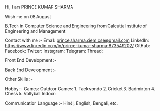 Hi, I am PRINCE KUMAR SHARMA

Wish me on 08 August

B.Tech in Computer Science and Engineering from Calcutta Institute of Engineering and Management 

Contact with me :-
  Email: prince.sharma.ciem.cse@gmail.com
  LinkedIn: https://www.linkedin.com/in/prince-kumar-sharma-873549202/
  GitHub:
  Facebook:
  Twitter:
  Instagram:
  Telegram:
  Thread:
  
Front End Development :-

Back End Development :-


Other Skills :-

Hobby :-
  Games:
    Outdoor Games:
      1. Taekwondo
      2. Cricket
      3. Badminton
      4. Chess
      5. Vollyball
    Indoor:
      
      

Communication Language :- Hindi, English, Bengali, etc.



